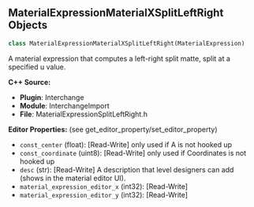 ## MaterialExpressionMaterialXSplitLeftRight Objects

```python
class MaterialExpressionMaterialXSplitLeftRight(MaterialExpression)
```

A material expression that computes a left-right split matte, split at a specified u value.

**C++ Source:**

- **Plugin**: Interchange
- **Module**: InterchangeImport
- **File**: MaterialExpressionSplitLeftRight.h

**Editor Properties:** (see get_editor_property/set_editor_property)

- ``const_center`` (float):  [Read-Write] only used if A is not hooked up
- ``const_coordinate`` (uint8):  [Read-Write] only used if Coordinates is not hooked up
- ``desc`` (str):  [Read-Write] A description that level designers can add (shows in the material editor UI).
- ``material_expression_editor_x`` (int32):  [Read-Write]
- ``material_expression_editor_y`` (int32):  [Read-Write]

<a id="unreal.MaterialExpressionSplitLeftRight"></a>